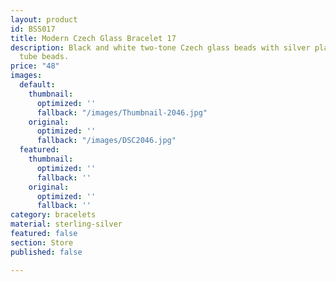 ```yaml
---
layout: product
id: BSS017
title: Modern Czech Glass Bracelet 17
description: Black and white two-tone Czech glass beads with silver plated straight
  tube beads.
price: "48"
images:
  default:
    thumbnail:
      optimized: ''
      fallback: "/images/Thumbnail-2046.jpg"
    original:
      optimized: ''
      fallback: "/images/DSC2046.jpg"
  featured:
    thumbnail:
      optimized: ''
      fallback: ''
    original:
      optimized: ''
      fallback: ''
category: bracelets
material: sterling-silver
featured: false
section: Store
published: false

---
```

